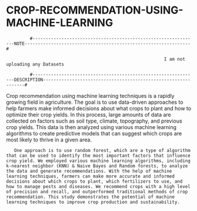 # CROP-RECOMMENDATION-USING-MACHINE-LEARNING

             #---------------------------------------------------------------NOTE---------------------------------------------------------------#
             
                                                                I am not uploading any Datasets
                                                                
             #---------------------------------------------------------------DESCRIPTION---------------------------------------------------------------#
             
Crop recommendation using machine learning techniques is a rapidly growing field in agriculture. The goal is to use data-driven approaches to help farmers make informed decisions about what crops to plant and how to optimize their crop yields. In this process, large amounts of data are collected on factors such as soil type, climate, topography, and previous crop yields. This data is then analyzed using various machine learning algorithms to create predictive models that can suggest which crops are most likely to thrive in a given area.

       One approach is to use random forest, which are a type of algorithm that can be used to identify the most important factors that influence crop yield. We employed various machine learning algorithms, including k-nearest neighbor (KNN) & Naive Bayes and Random forests, to analyze the data and generate recommendations. With the help of machine learning techniques, farmers can make more accurate and informed decisions about which crops to plant, which fertilizers to use, and how to manage pests and diseases. We recommend crops with a high level of precision and recall, and outperformed traditional methods of crop recommendation. This study demonstrates the potential of machine learning techniques to improve crop production and sustainability.
       
       
       
